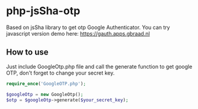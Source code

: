 # php-jsSha-otp
Based on jsSha library to get otp Google Authenticator.
You can try javascript version demo here: https://gauth.apps.gbraad.nl

## How to use

Just include GoogleOtp.php file and call the generate function to get google OTP, don't forget to change your secret key.

```php
require_once('GoogleOTP.php');

$googleOtp = new GoogleOtp();
$otp = $googleOtp->generate($your_secret_key);
```
